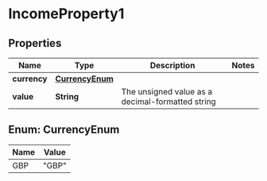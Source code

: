 

# IncomeProperty1


## Properties

| Name | Type | Description | Notes |
|------------ | ------------- | ------------- | -------------|
|**currency** | [**CurrencyEnum**](#CurrencyEnum) |  |  |
|**value** | **String** | The unsigned value as a decimal-formatted string |  |



## Enum: CurrencyEnum

| Name | Value |
|---- | -----|
| GBP | &quot;GBP&quot; |



